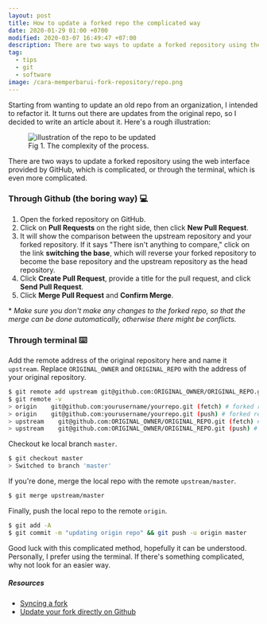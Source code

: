 ```yaml
---
layout: post
title: How to update a forked repo the complicated way
date: 2020-01-29 01:00 +0700
modified: 2020-03-07 16:49:47 +07:00
description: There are two ways to update a forked repository using the web interface provided by GitHub, which is complicated, or through the terminal, which is even more complicated.
tag:
  - tips
  - git
  - software
image: /cara-memperbarui-fork-repository/repo.png
---
```


Starting from wanting to update an old repo from an organization, I intended to refactor it. It turns out there are updates from the original repo, so I decided to write an article about it. Here's a rough illustration:

<figure>
<img src="{{ page.image }}" alt="illustration of the repo to be updated">
<figcaption>Fig 1. The complexity of the process.</figcaption>
</figure>

There are two ways to update a forked repository using the web interface provided by GitHub, which is complicated, or through the terminal, which is even more complicated.

### Through Github (the boring way) 💻

1. Open the forked repository on GitHub.
2. Click on **Pull Requests** on the right side, then click **New Pull Request**.
3. It will show the comparison between the upstream repository and your forked repository. If it says "There isn't anything to compare," click on the link **switching the base**, which will reverse your forked repository to become the base repository and the upstream repository as the head repository.
4. Click **Create Pull Request**, provide a title for the pull request, and click **Send Pull Request**.
5. Click **Merge Pull Request** and **Confirm Merge**.

\* _Make sure you don't make any changes to the forked repo, so that the merge can be done automatically, otherwise there might be conflicts._

### Through terminal ⌨️

Add the remote address of the original repository here and name it `upstream`. Replace `ORIGINAL_OWNER` and `ORIGINAL_REPO` with the address of your original repository.

```bash
$ git remote add upstream git@github.com:ORIGINAL_OWNER/ORIGINAL_REPO.git
$ git remote -v
> origin    git@github.com:yourusername/yourrepo.git (fetch) # forked repo
> origin    git@github.com:yourusername/yourrepo.git (push) # forked repo
> upstream    git@github.com:ORIGINAL_OWNER/ORIGINAL_REPO.git (fetch) # upstream repo / original repo
> upstream    git@github.com:ORIGINAL_OWNER/ORIGINAL_REPO.git (push) # upstream repo / original repo
```

Checkout ke local branch `master`.

```bash
$ git checkout master
> Switched to branch 'master'
```
If you're done, merge the local repo with the remote `upstream/master`.

```bash
$ git merge upstream/master
```

Finally, push the local repo to the remote `origin`.

```bash
$ git add -A
$ git commit -m "updating origin repo" && git push -u origin master
```

Good luck with this complicated method, hopefully it can be understood. Personally, I prefer using the terminal. If there's something complicated, why not look for an easier way.

##### Resources

- [Syncing a fork](https://help.github.com/en/github/collaborating-with-issues-and-pull-requests/syncing-a-fork)
- [Update your fork directly on Github](https://rick.cogley.info/post/update-your-forked-repository-directly-on-github/#top)
